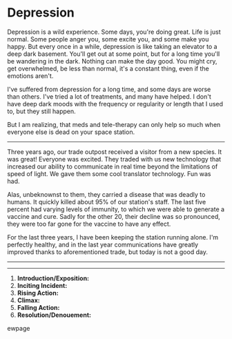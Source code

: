 # Depression

Depression is a wild experience. Some days, you're doing great. Life is just normal. Some people anger you, some excite you, and some make you happy. But every once in a while, depression is like taking an elevator to a deep dark basement. You'll get out at some point, but for a long time you'll be wandering in the dark. Nothing can make the day good. You might cry, get overwhelmed, be less than normal, it's a constant thing, even if the emotions aren't.

I've suffered from depression for a long time, and some days are worse than others. I've tried a lot of treatments, and many have helped. I don't have deep dark moods with the frequency or regularity or length that I used to, but they still happen.

But I am realizing, that meds and tele-therapy can only help so much when everyone else is dead on your space station. 

---

Three years ago, our trade outpost received a visitor from a new species. It was great! Everyone was excited. They traded with us new technology that increased our ability to communicate in real time beyond the limitations of speed of light. We gave them some cool translator technology. Fun was had.

Alas, unbeknownst to them, they carried a disease that was deadly to humans. It quickly killed about 95% of our station's staff. The last five percent had varying levels of immunity, to which we were able to generate a vaccine and cure. Sadly for the other 20, their decline was so pronounced, they were too far gone for the vaccine to have any effect. 

For the last three years, I have been keeping the station running alone. I'm perfectly healthy, and in the last year communications have greatly improved thanks to aforementioned trade, but today is not a good day.

---


---

1. **Introduction/Exposition:** 
2. **Inciting Incident:** 
3. **Rising Action:** 
4. **Climax:** 
5. **Falling Action:** 
6. **Resolution/Denouement:**


ewpage

